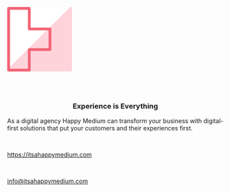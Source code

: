 <img src="profile/logo.svg" width="30%" align="center" />

<br /><br />

<h3 align="center">Experience is Everything</h3>

<p>As a digital agency Happy Medium can transform your business with digital-first solutions that put your customers and their experiences first.</p>

<br />

<a href="https://itsahappymedium.com" target="_blank" align="center">https://itsahappymedium.com</a>

<br />

<a href="mailto:info@itsahappymedium.com" align="center">info@itsahappymedium.com</a>